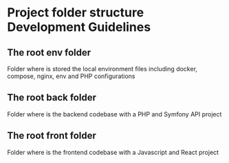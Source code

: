# Project folder structure Development Guidelines

## The root env folder

Folder where is stored the local environment files including docker, compose, nginx, env and PHP configurations

## The root back folder

Folder where is the backend codebase with a PHP and Symfony API project

## The root front folder

Folder where is the frontend codebase with a Javascript and React project